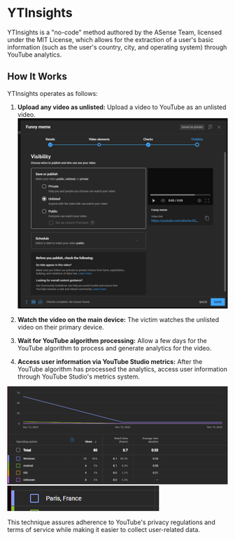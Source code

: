 # YTInsights

YTInsights is a "no-code" method authored by the ASense Team, licensed under the MIT License, which allows for the extraction of a user's basic information (such as the user's country, city, and operating system) through YouTube analytics.

## How It Works

YTInsights operates as follows:

1. **Upload any video as unlisted:** Upload a video to YouTube as an unlisted video.
![Screenshot of YouTube's Upload Popup](https://github.com/ASenseHD/YTInsights/blob/main/Images/Upload.png?raw=true)

3. **Watch the video on the main device:** The victim watches the unlisted video on their primary device.
4. **Wait for YouTube algorithm processing:** Allow a few days for the YouTube algorithm to process and generate analytics for the video.
5. **Access user information via YouTube Studio metrics:** After the YouTube algorithm has processed the analytics, access user information through YouTube Studio's metrics system.

![Screenshot of the uploaded video's Metrics (Operating System)](https://github.com/ASenseHD/YTInsights/blob/main/Images/Data2.png?raw=true)
![Screenshot of the uploaded video's Metrics (Country and City)](https://github.com/ASenseHD/YTInsights/blob/main/Images/Data1.png?raw=true)

This technique assures adherence to YouTube's privacy regulations and terms of service while making it easier to collect user-related data.
